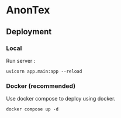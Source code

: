 # AnonTex

## Deployment
### Local

Run server :

```
uvicorn app.main:app --reload
```

### Docker (recommended)
Use docker compose to deploy using docker.

```
docker compose up -d
```

